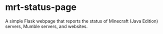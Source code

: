 # mrt-status-page
A simple Flask webpage that reports the status of Minecraft (Java Edition) servers, Mumble servers, and websites.
